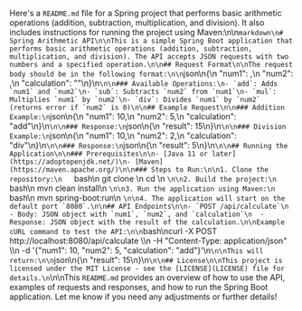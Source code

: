 Here's a `README.md` file for a Spring project that performs basic arithmetic operations (addition, subtraction, multiplication, and division). It also includes instructions for running the project using Maven:\n\n```markdown\n# Spring Arithmetic API\n\nThis is a simple Spring Boot application that performs basic arithmetic operations (addition, subtraction, multiplication, and division). The API accepts JSON requests with two numbers and a specified operation.\n\n## Request Format\n\nThe request body should be in the following format:\n\n```json\n{\n    \"num1\": <number1>,\n    \"num2\": <number2>,\n    \"calculation\": \"<operation>\"\n}\n```\n\n### Available Operations:\n- `add`: Adds `num1` and `num2`\n- `sub`: Subtracts `num2` from `num1`\n- `mul`: Multiplies `num1` by `num2`\n- `div`: Divides `num1` by `num2` (returns error if `num2` is 0)\n\n## Example Request\n\n### Addition Example:\n```json\n{\n    \"num1\": 10,\n    \"num2\": 5,\n    \"calculation\": \"add\"\n}\n```\n\n### Response:\n```json\n{\n    \"result\": 15\n}\n```\n\n### Division Example:\n```json\n{\n    \"num1\": 10,\n    \"num2\": 2,\n    \"calculation\": \"div\"\n}\n```\n\n### Response:\n```json\n{\n    \"result\": 5\n}\n```\n\n## Running the Application\n\n### Prerequisites\n\n- [Java 11 or later](https://adoptopenjdk.net/)\n- [Maven](https://maven.apache.org/)\n\n### Steps to Run:\n\n1. Clone the repository:\n   ```bash\n   git clone <repository-url>\n   cd <project-directory>\n   ```\n\n2. Build the project:\n   ```bash\n   mvn clean install\n   ```\n\n3. Run the application using Maven:\n   ```bash\n   mvn spring-boot:run\n   ```\n\n4. The application will start on the default port `8080`.\n\n## API Endpoints\n\n- `POST /api/calculate`\n  - Body: JSON object with `num1`, `num2`, and `calculation`\n  - Response: JSON object with the result of the calculation.\n\nExample cURL command to test the API:\n\n```bash\ncurl -X POST http://localhost:8080/api/calculate \\\n  -H \"Content-Type: application/json\" \\\n  -d '{\"num1\": 10, \"num2\": 5, \"calculation\": \"add\"}'\n```\n\nThis will return:\n\n```json\n{\n    \"result\": 15\n}\n```\n\n## License\n\nThis project is licensed under the MIT License - see the [LICENSE](LICENSE) file for details.\n```\n\nThis `README.md` provides an overview of how to use the API, examples of requests and responses, and how to run the Spring Boot application. Let me know if you need any adjustments or further details!

